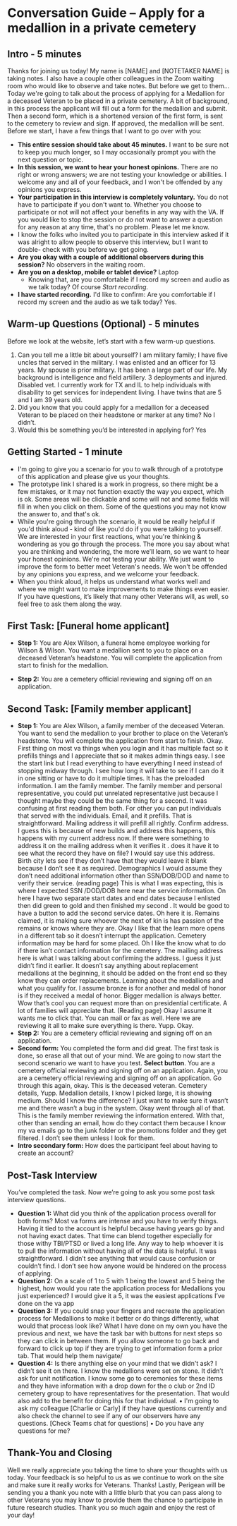 # Conversation Guide – Apply for a medallion in a private cemetery
## Intro - 5 minutes
Thanks for joining us today! My name is [NAME] and [NOTETAKER NAME] 
is taking notes.
I also have a couple other colleagues in the Zoom waiting room who would 
like to observe and take notes. But before we get to them...
Today we're going to talk about the process of applying for a Medallion for a
deceased Veteran to be placed in a private cemetery. A bit of background, in
this process the applicant will fill out a form for the medallion and submit. 
Then a second form, which is a shortened version of the first form, is sent to
the cemetery to review and sign. If approved, the medallion will be sent.
Before we start, I have a few things that I want to go over with you:
- **This entire session should take about 45 minutes.** I want to be sure not
to keep you much longer, so I may occasionally prompt you with the next 
question or topic.
- **In this session, we want to hear your honest opinions.** There are no 
right or wrong answers; we are not testing your knowledge or abilities. I 
welcome any and all of your feedback, and I won't be offended by any 
opinions you express.
- **Your participation in this interview is completely voluntary.** You do not 
have to participate if you don't want to. Whether you choose to participate 
or not will not affect your benefits in any way with the VA. If you would like 
to stop the session or do not want to answer a question for any reason at 
any time, that's no problem. Please let me know.
- I know the folks who invited you to participate in this interview asked if it 
was alright to allow people to observe this interview, but I want to double-
check with you before we get going.
- **Are you okay with a couple of additional observers during this session?**
No observers in the waiting room.
- **Are you on a desktop, mobile or tablet device?** Laptop
   - Knowing that, are you comfortable if I record my screen and audio as we
talk today?  Of course
*Start recording.*
- **I have started recording.** I'd like to confirm: Are you comfortable if I 
record my screen and the audio as we talk today? Yes.
## Warm-up Questions (Optional) - 5 minutes
Before we look at the website, let’s start with a few warm-up questions.
1. Can you tell me a little bit about yourself? I am military family; I have 
five uncles that served in the military. I was enlisted and an officer for 13 
years. My spouse is prior military. It has been a large part of our life. My 
background is intelligence and field artillery. 3 deployments and injured. 
Disabled vet. I currently work for TX and IL to help individuals with 
disability to get services for independent living. I have twins that are 5 and I
am 39 years old.
2. Did you know that you could apply for a medallion for a deceased 
Veteran to be placed on their headstone or marker at any time?  No I didn’t.
3. Would this be something you’d be interested in applying for? Yes
## Getting Started - 1 minute
- I'm going to give you a scenario for you to walk through of a prototype of 
this application and please give us your thoughts.
- The prototype link I shared is a work in progress, so there might be a few 
mistakes, or it may not function exactly the way you expect, which is ok. 
Some areas will be clickable and some will not and some fields will fill in 
when you click on them. Some of the questions you may not know the 
answer to, and that's ok.
- While you're going through the scenario, it would be really helpful if you'd 
think aloud - kind of like you'd do if you were talking to yourself. We are 
interested in your first reactions, what you're thinking & wondering as you 
go through the process. The more you say about what you are thinking and 
wondering, the more we’ll learn, so we want to hear your honest opinions. 
We're not testing your ability. We just want to improve the form to better 
meet Veteran's needs. We won't be offended by any opinions you express, 
and we welcome your feedback.
- When you think aloud, it helps us understand what works well and where 
we might want to make improvements to make things even easier. If you 
have questions, it’s likely that many other Veterans will, as well, so feel free 
to ask them along the way.
## First Task: [Funeral home applicant]
- **Step 1:** You are Alex Wilson, a funeral home employee working for 
Wilson & Wilson. You want a medallion sent to you to place on a deceased 
Veteran’s headstone. You will complete the application from start to finish 
for the medallion.
 
- **Step 2:** You are a cemetery official reviewing and signing off on an 
application.
 
## Second Task: [Family member applicant]
- **Step 1:** You are Alex Wilson, a family member of the deceased Veteran. 
You want to send the medallion to your brother to place on the Veteran’s 
headstone. You will complete the application from start to finish.
Okay. First thing on most va things when you login and it has multiple fact 
so it prefills things and I appreciate that so it makes admin things easy. I see
the start link but I read everything to have everything I need instead of 
stopping midway through. I see how long it will take to see if I can do it in 
one sitting or have to do it multiple times. It has the preloaded information. 
I am the family member. The family member and personal representative, 
you could put unrelated representative just because I thought maybe they 
could be the same thing for a second. It was confusing at first reading them 
both. For other you can put individuals that served with the individuals. 
Email, and it prefills. That is straightforward. Mailing address it will prefill 
all rightly. Confirm address. I guess this is because of new builds and 
address this happens, this happens with my current address now. If there 
were something to address it on the mailing address when it verifies it . 
does it have it to see what the record they have on file? I would say use this 
address. Birth city lets see if they don’t have that they would leave it blank 
because I don’t see it as required. Demographics I would assume they don’t 
need additional information other than SSN/DOB/DOD and name to verify 
their service. (reading page) This is what I was expecting, this is where I 
expected SSN /DOD/DOB here near the service information. On here I have 
two separate start dates and end dates because I enlisted then did green to 
gold and then finished my second . It would be good to have a button to add 
the second service dates. Oh here it is. Remains claimed, it is making sure 
whoever the next of kin is has passion of the remains or knows where they 
are. Okay I like that the learn more opens in a different tab so it doesn’t 
interrupt the application. Cemetery information may be hard for some 
placed. Oh I like the know what to do if there isn’t contact information for 
the cemetery. The mailing address here is what I was talking about 
confirming the address. I guess it just didn’t find it earlier. It doesn’t say 
anything about replacement medallions at the beginning, it should be added
on the front end so they know they can order replacements. Learning about 
the medallions and what you qualify for. I assume bronze is for another and 
medal of honor is if they received a medal of honor. Bigger medallion is 
always better. Wow that’s cool you can request more than on presidential 
certificate. A lot of families will appreciate that. (Reading page) Okay I 
assume it wants me to click that. You can mail or fax as well. Here we are 
reviewing it all to make sure everything is there. Yupp. Okay.
- **Step 2:** You are a cemetery official reviewing and signing off on an 
application.
- **Second form:** You completed the form and did great. The first task is 
done, so erase all that out of your mind. We are going to now start the 
second scenario we want to have you test. **Select button**. You are a 
cemetery official reviewing and signing off on an application. Again, you are
a cemetery official reviewing and signing off on an application.
Go through this again, okay. This is the deceased veteran. Cemetery details, 
Yupp. Medallion details, I know I picked large, it is showing medium. Should
I know the difference? I just want to make sure it wasn’t me and there 
wasn’t a bug in the system. Okay went through all of that. This is the family 
member reviewing the information entered. With that, other than sending 
an email, how do they contact them because I know my va emails go to the 
junk folder or the promotions folder and they get filtered. I don’t see them 
unless I look for them.
- **Intro secondary form:** How does the participant feel about having to 
create an account?
## Post-Task Interview
You’ve completed the task. Now we’re going to ask you some post task 
interview questions.
- **Question 1:** What did you think of the application process overall for 
both forms? Most va forms are intense and you have to verify things. Having
it tied to the account is helpful because having years go by and not having 
exact dates. That time can blend together especially for those withy 
TBI/PTSD or lived a long life. Any way to help whoever it is to pull the 
information without having all of the data is helpful. It was straightforward. 
I didn’t see anything that would cause confusion or couldn’t find. I don’t see
how anyone would be hindered on the process of applying.
- **Question 2:** On a scale of 1 to 5 with 1 being the lowest and 5 being 
the highest, how would you rate the application process for Medallions you 
just experienced? I would give it a 5, it was the easiest applications I’ve 
done on the va app
- **Question 3:** If you could snap your fingers and recreate the application 
process for Medallions to make it better or do things differently, what would
that process look like?  What I have done on my own you have the previous 
and next, we have the task bar with buttons for next steps so they can click 
in between them. If you allow someone to go back and forward to click up 
top if they are trying to get information form a prior tab. That would help 
them navigate/
- **Question 4:** Is there anything else on your mind that we didn't ask?  I 
didn’t see it on there. I know the medallions were set on stone. It didn’t ask 
for unit notification. I know some go to ceremonies for these items and they 
have information with a drop down for the o club or 2nd ID cemetery group 
to have representatives for the presentation. That would also add to the 
benefit for doing this for that individual.
• I'm going to ask my colleague [Charlie or Carly] if they have questions
currently and also check the channel to see if any of our observers have any
questions. [Check Teams chat for questions]
• Do you have any questions for me?
## Thank-You and Closing
Well we really appreciate you taking the time to share your thoughts with us
today. Your feedback is so helpful to us as we continue to work on the site 
and make sure it really works for Veterans.
Thanks! Lastly, Perigean will be sending you a thank you note with a little 
blurb that you can pass along to other Veterans you may know to provide 
them the chance to participate in future research studies.
Thank you so much again and enjoy the rest of your day!
